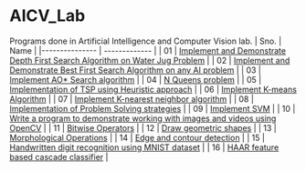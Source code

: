 # AICV_Lab
Programs done in Artificial Intelligence and Computer Vision lab.
 | Sno. | Name | 
 |--------------- | ------------- |
 | 01 | [Implement and Demonstrate Depth First Search Algorithm on Water Jug Problem](https://github.com/shaun33016/AICV_Lab/blob/main/01.%20Implement%20and%20Demonstrate%20Depth%20First%20Search%20Algorithm%20on%20Water%20Jug%20Problem.ipynb) |
 | 02 | [Implement and Demonstrate Best First Search Algorithm on any AI problem](https://github.com/shaun33016/AICV_Lab/blob/main/02.%20Implement%20and%20Demonstrate%20Best%20First%20Search%20Algorithm%20on%20any%20AI%20problem.ipynb) |
 | 03 | [Implement AO* Search algorithm](https://github.com/shaun33016/AICV_Lab/blob/main/03.%20Implement%20AO*%20Search%20algorithm..ipynb) |
 | 04 | [N Queens problem](https://github.com/shaun33016/AICV_Lab/blob/main/04.%20N%20Queens%20problem.ipynb) |
 | 05 | [Implementation of TSP using Heuristic approach](https://github.com/shaun33016/AICV_Lab/blob/main/05.%20Implementation%20of%20TSP%20using%20Heuristic%20approach.ipynb) |
 | 06 | [Implement K-means Algorithm](https://github.com/shaun33016/AICV_Lab/blob/main/06.%20Implement%20K-means%20Algorithm.ipynb) |
 | 07 | [Implement K-nearest neighbor algorithm](https://github.com/shaun33016/AICV_Lab/blob/main/07.%20Implement%20K-nearest%20neighbor%20algorithm.ipynb) |
 | 08 | [Implementation of Problem Solving strategies](https://github.com/shaun33016/AICV_Lab/blob/main/08.%20Implementation%20of%20Problem%20Solving%20strategies.ipynb) |
 | 09 | [Implement SVM](https://github.com/shaun33016/AICV_Lab/blob/main/09.%20Implement%20SVM.ipynb) |
 | 10 | [Write a program to demonstrate working with images and videos using OpenCV](https://github.com/shaun33016/AICV_Lab/blob/main/10.%20Write%20a%20program%20to%20demonstrate%20working%20with%20images%20and%20videos%20using%20OpenCV.ipynb) |
 | 11 | [Bitwise Operators](https://github.com/shaun33016/AICV_Lab/blob/main/11.%20Bitwise%20operators.ipynb) |
 | 12 | [Draw geometric shapes](https://github.com/shaun33016/AICV_Lab/blob/main/12.%20Draw%20geometric%20shapes.ipynb) |
 | 13 | [Morphological Operations](https://github.com/shaun33016/AICV_Lab/blob/main/13.%20Morphological%20Operations.ipynb) |
 | 14 | [Edge and contour detection](https://github.com/shaun33016/AICV_Lab/blob/main/14.%20Edge%20and%20contour%20detection.ipynb) |
 | 15 | [Handwritten digit recognition using MNIST dataset](https://github.com/shaun33016/AICV_Lab/blob/main/15.%20Handwritten%20digit%20recognition%20using%20MNIST%20dataset.ipynb) |
 | 16 | [HAAR feature based cascade classifier](https://github.com/shaun33016/AICV_Lab/blob/main/16.%20HAAR%20feature%20based%20cascade%20classifier.ipynb) |
